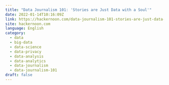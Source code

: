 ```yaml
---
title: "Data Journalism 101: 'Stories are Just Data with a Soul'"
date: 2022-01-14T10:16:09Z
link: https://hackernoon.com/data-journalism-101-stories-are-just-data-with-a-soul?source=rss&utm_medium=RSS&utm_source=news.12bit.vn
site: hackernoon.com
language: English
category:
  - data
  - big-data
  - data-science
  - data-privacy
  - data-analysis
  - data-analytics
  - data-journalism
  - data-journalism-101
draft: false
---
```

